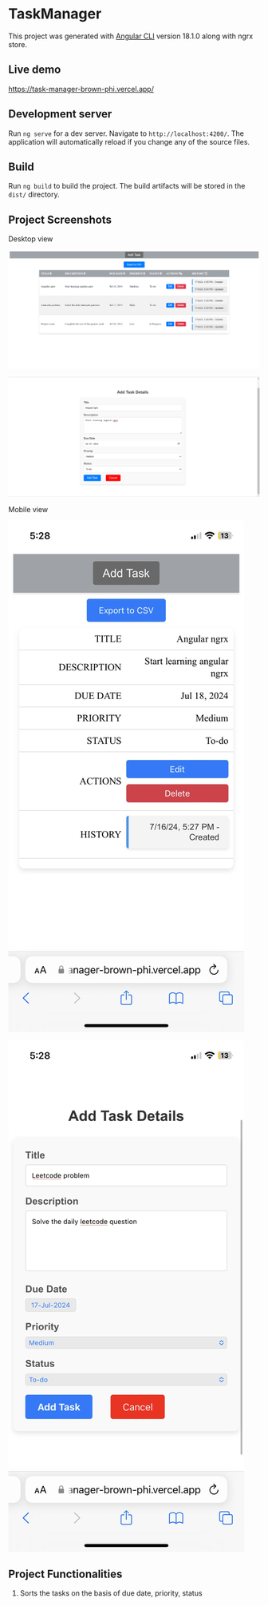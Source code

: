# TaskManager

This project was generated with [Angular CLI](https://github.com/angular/angular-cli) version 18.1.0 along with ngrx store.

## Live demo

https://task-manager-brown-phi.vercel.app/

## Development server

Run `ng serve` for a dev server. Navigate to `http://localhost:4200/`. The application will automatically reload if you change any of the source files.

## Build

Run `ng build` to build the project. The build artifacts will be stored in the `dist/` directory.

## Project Screenshots 

Desktop view

![alt text](home.png)

![alt text](form.png)

Mobile view

![alt text](mobileview.jpg)

![alt text](mobileview2.jpg)

## Project Functionalities

1. Sorts the tasks on the basis of due date, priority, status
